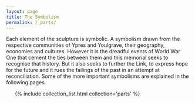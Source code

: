 ```yaml
---
layout: page
title: The Symbolism
permalink: /_parts/
---
```

Each element of the sculpture is symbolic.  A symbolism drawn from the respective communities of Ypres and Youlgrave, their geography, economies and cultures. However it is the dreadful events of World War One that cement the ties between them and this memorial seeks to recognise that history.  But it also seeks to further the Link, to express hope for the future and it rues the failings of the past in an attempt at reconciliation.
Some of the more important symbolisms are explained in the following pages.

<ul>
{% include collection_list.html collection='parts' %}
</ul>
